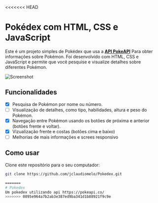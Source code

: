 <<<<<<< HEAD

# Pokédex com HTML, CSS e JavaScript

Este é um projeto simples de Pokédex que usa a  **[API PokeAPI](https://pokeapi.co/)** 
Para obter informações sobre Pokémon. Foi desenvolvido com HTML, CSS e JavaScript e permite que você pesquise e visualize detalhes sobre diferentes Pokémon.

![Screenshot](../API-POKEMON/ASSETS/img/prev.jpeg)

## Funcionalidades

- [x] Pesquisa de Pokémon por nome ou número.
- [ ]  Visualização de detalhes, como tipo, habilidades, altura e peso do Pokémon. 
- [x]  Navegação entre Pokémon usando os botões de próxima e anterior (botões frente e voltar).
- [x]  Vizualização frente e costas (botões cima e baixo)
- [ ]  Melhorias de mais informações e screes responsivo

## Como usar

Clone este repositório para o seu computador:

```bash
git clone https://github.com/jclaudiomelo/Pokedex.git

=======
# Pokedex
Um pokedex utilizando api https://pokeapi.co/
>>>>>>> 0895e964a7b2ab3e387ed9ba341d1b88921f9c9e
